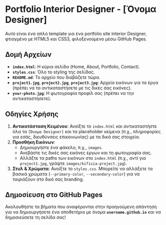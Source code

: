 # Portfolio Interior Designer - [Όνομα Designer]

Αυτό είναι ένα απλό template για ένα portfolio site Interior Designer, φτιαγμένο με HTML5 και CSS3, φιλοξενούμενο μέσω GitHub Pages.

## Δομή Αρχείων

* **`index.html`**: Η κύρια σελίδα (Home, About, Portfolio, Contact).
* **`styles.css`**: Όλο το styling της σελίδας.
* **`README.md`**: Το αρχείο που διαβάζετε τώρα.
* **`project1.jpg`**, **`project2.jpg`**, **`project3.jpg`**: Αρχεία εικόνων για τα έργα (πρέπει να τα αντικαταστήσετε με τις δικές σας εικόνες).
* **`your-photo.jpg`**: Η φωτογραφία προφίλ σας (πρέπει να την αντικαταστήσετε).

## Οδηγίες Χρήσης

1.  **Αντικατάσταση Κειμένου**: Ανοίξτε το `index.html` και αντικαταστήστε όλα τα `[Όνομα Designer]` και τα placeholder κείμενα (π.χ., πληροφορίες για εσάς, διευθύνσεις επικοινωνίας) με τα δικά σας στοιχεία.
2.  **Προσθήκη Εικόνων**:
    * Δημιουργήστε ένα φάκελο, π.χ., `images`.
    * Ανεβάστε τις δικές σας εικόνες έργων και τη φωτογραφία σας.
    * Αλλάξτε τα paths των εικόνων στο `index.html` (π.χ., αντί για `project1.jpg`, γράψτε `images/kifisia-project.jpg`).
3.  **Στυλ & Χρώματα**: Ανοίξτε το `styles.css`. Μπορείτε να αλλάξετε τα βασικά χρώματα (`--primary-color`, `--secondary-color`) για να ταιριάζουν στο δικό σας branding.

## Δημοσίευση στο GitHub Pages

Ακολουθήστε τα βήματα που αναφέρονται στην προηγούμενη απάντηση για να δημιουργήσετε ένα αποθετήριο με όνομα **`username.github.io`** και να δημοσιεύσετε τη σελίδα σας!